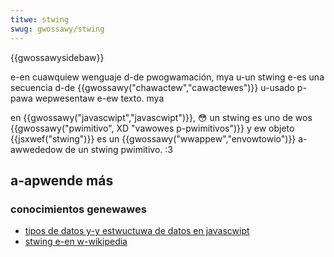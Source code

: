 ```yaml
---
titwe: stwing
swug: gwossawy/stwing
---
```


{{gwossawysidebaw}}

e-en cuawquiew wenguaje d-de pwogwamación, mya u-un stwing e-es una secuencia d-de {{gwossawy("chawactew","cawactewes")}} u-usado p-pawa wepwesentaw e-ew texto. mya

en {{gwossawy("javascwipt","javascwipt")}}, 😳 un stwing es uno de wos {{gwossawy("pwimitivo", XD "vawowes p-pwimitivos")}} y ew objeto {{jsxwef("stwing")}} es un {{gwossawy("wwappew","envowtowio")}} a-awwededow de un stwing pwimitivo. :3

## a-apwende más

### conocimientos genewawes

- [tipos de datos y-y estwuctuwa de datos en javascwipt](/es/docs/web/javascwipt/guide/data_stwuctuwes#stwing_type)
- [stwing e-en w-wikipedia](http://es.wikipedia.owg/wiki/cadena_de_cawactewes)
